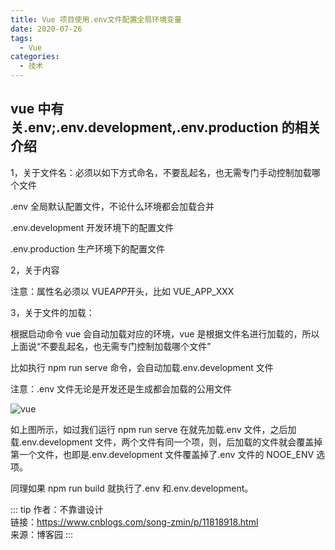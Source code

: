 ```yaml
---
title: Vue 项目使用.env文件配置全局环境变量
date: 2020-07-26
tags:
  - Vue
categories:
  - 技术
---
```


## vue 中有关.env;.env.development,.env.production 的相关介绍

1，关于文件名：必须以如下方式命名，不要乱起名，也无需专门手动控制加载哪个文件

.env 全局默认配置文件，不论什么环境都会加载合并

.env.development 开发环境下的配置文件

.env.production 生产环境下的配置文件

2，关于内容

注意：属性名必须以 VUE*APP*开头，比如 VUE_APP_XXX

3，关于文件的加载：

根据启动命令 vue 会自动加载对应的环境，vue 是根据文件名进行加载的，所以上面说“不要乱起名，也无需专门控制加载哪个文件”

比如执行 npm run serve 命令，会自动加载.env.development 文件

注意：.env 文件无论是开发还是生成都会加载的公用文件

![vue](https://vkceyugu.cdn.bspapp.com/VKCEYUGU-aliyun-umybkfmeehmg0383ca/94dd23c0-4856-11eb-a16f-5b3e54966275.png)

如上图所示，如过我们运行 npm run serve 在就先加载.env 文件，之后加载.env.development 文件，两个文件有同一个项，则，后加载的文件就会覆盖掉第一个文件，也即是.env.development 文件覆盖掉了.env 文件的 NOOE_ENV 选项。

同理如果 npm run build 就执行了.env 和.env.development。

::: tip
作者：不靠谱设计 <br>
链接：https://www.cnblogs.com/song-zmin/p/11818918.html <br>
来源：博客园
:::
